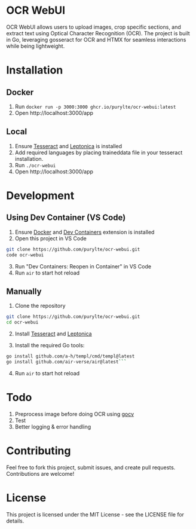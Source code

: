 # OCR WebUI

OCR WebUI allows users to upload images, crop specific sections, and extract text using Optical Character Recognition (OCR). The project is built in Go, leveraging gosseract for OCR and HTMX for seamless interactions while being lightweight.

# Installation
## Docker
1. Run `docker run -p 3000:3000 ghcr.io/purylte/ocr-webui:latest`
2. Open http://localhost:3000/app
## Local
1. Ensure [Tesseract](https://github.com/tesseract-ocr/tesseract) and [Leptonica](https://github.com/DanBloomberg/leptonica) is installed
2. Add required languages by placing traineddata file in your tesseract installation.
3. Run `./ocr-webui`
4. Open http://localhost:3000/app 

# Development
## Using Dev Container (VS Code)
1. Ensure [Docker](https://www.docker.com/) and [Dev Containers](https://marketplace.visualstudio.com/items?itemName=ms-vscode-remote.remote-containers) extension is installed
2. Open this project in VS Code
```bash
git clone https://github.com/purylte/ocr-webui.git
code ocr-webui
```
3. Run "Dev Containers: Reopen in Container" in VS Code
4. Run `air` to start hot reload
## Manually
1. Clone the repository
```bash
git clone https://github.com/purylte/ocr-webui.git
cd ocr-webui
```

2. Install [Tesseract](https://github.com/tesseract-ocr/tesseract) and [Leptonica](https://github.com/DanBloomberg/leptonica)

3. Install the required Go tools:
```bash
go install github.com/a-h/templ/cmd/templ@latest
go install github.com/air-verse/air@latest```
```
4. Run `air` to start hot reload

# Todo
1. Preprocess image before doing OCR using [gocv](https://github.com/hybridgroup/gocv)
3. Test
2. Better logging & error handling

# Contributing

Feel free to fork this project, submit issues, and create pull requests. Contributions are welcome!

# License

This project is licensed under the MIT License - see the LICENSE file for details.